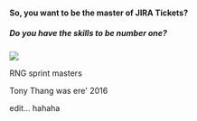 #### So, you want to be the master of JIRA Tickets?
##### Do you have the skills to be number one?

<a href="au.yahoo.com"><img src="http://static.giantbomb.com/uploads/original/0/25/11320-937627_20070510_screen004.jpg"></a>

RNG sprint masters 

Tony Thang was ere' 2016

edit... hahaha